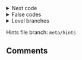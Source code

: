 <!-- Use "Level XX" as the title. Replace "XX" with the level number. -->

<!-- Next level code -->
<details><summary>Next code</summary>
<!-- Replace this line with the next level code. -->
</details>

<!-- False level codes -->
<details><summary>False codes</summary>
<!-- Replace this list with "NONE" if your level does not have any false codes. -->

* falsecode1
* falsecode2
</details>

<!-- Level branches -->
<details><summary>Level branches</summary>

* master
<!-- Add more above if your level has additional branches -->
</details>

<!-- Hints file branch -->
<!-- If you added your hints file in another branch, replace `meta/hints` with your branch. -->
Hints file branch: `meta/hints`

## Comments

<!-- Add optional notes below. Do not give a solution. -->
